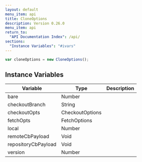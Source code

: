 ```yaml
---
layout: default
menu_item: api
title: CloneOptions
description: Version 0.26.0
menu_item: api
return_to:
  "API Documentation Index": /api/
sections:
  "Instance Variables": "#ivars"
---
```


```js
var cloneOptions = new CloneOptions();
```

## <a name="ivars"></a>Instance Variables

| Variable | Type | Description |
| --- | --- | --- |
| <a name="bare"></a>bare | Number |  |
| <a name="checkoutBranch"></a>checkoutBranch | String |  |
| <a name="checkoutOpts"></a>checkoutOpts | CheckoutOptions |  |
| <a name="fetchOpts"></a>fetchOpts | FetchOptions |  |
| <a name="local"></a>local | Number |  |
| <a name="remoteCbPayload"></a>remoteCbPayload | Void |  |
| <a name="repositoryCbPayload"></a>repositoryCbPayload | Void |  |
| <a name="version"></a>version | Number |  |

